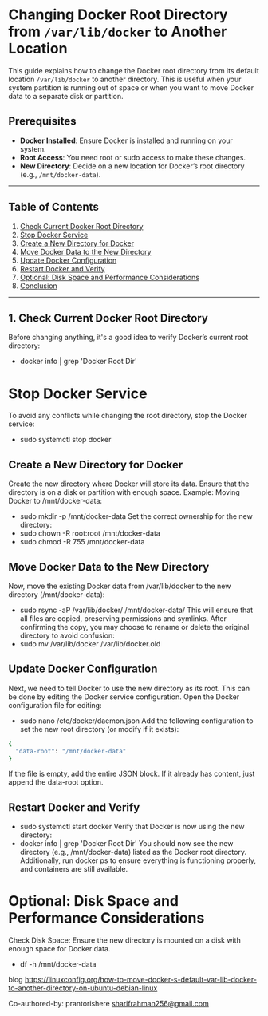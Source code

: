 # Changing Docker Root Directory from `/var/lib/docker` to Another Location

This guide explains how to change the Docker root directory from its default location `/var/lib/docker` to another directory. This is useful when your system partition is running out of space or when you want to move Docker data to a separate disk or partition.

## Prerequisites

- **Docker Installed**: Ensure Docker is installed and running on your system.
- **Root Access**: You need root or sudo access to make these changes.
- **New Directory**: Decide on a new location for Docker’s root directory (e.g., `/mnt/docker-data`).

---

## Table of Contents

1. [Check Current Docker Root Directory](#check-current-docker-root-directory)
2. [Stop Docker Service](#stop-docker-service)
3. [Create a New Directory for Docker](#create-a-new-directory-for-docker)
4. [Move Docker Data to the New Directory](#move-docker-data-to-the-new-directory)
5. [Update Docker Configuration](#update-docker-configuration)
6. [Restart Docker and Verify](#restart-docker-and-verify)
7. [Optional: Disk Space and Performance Considerations](#optional-disk-space-and-performance-considerations)
8. [Conclusion](#conclusion)

---

## 1. Check Current Docker Root Directory

Before changing anything, it's a good idea to verify Docker’s current root directory:


- docker info | grep 'Docker Root Dir'

# Stop Docker Service
To avoid any conflicts while changing the root directory, stop the Docker service:
- sudo systemctl stop docker

## Create a New Directory for Docker
Create the new directory where Docker will store its data. Ensure that the directory is on a disk or partition with enough space.
Example: Moving Docker to /mnt/docker-data:
- sudo mkdir -p /mnt/docker-data
Set the correct ownership for the new directory:
- sudo chown -R root:root /mnt/docker-data
- sudo chmod -R 755 /mnt/docker-data
## Move Docker Data to the New Directory
Now, move the existing Docker data from /var/lib/docker to the new directory (/mnt/docker-data):
- sudo rsync -aP /var/lib/docker/ /mnt/docker-data/
This will ensure that all files are copied, preserving permissions and symlinks.
After confirming the copy, you may choose to rename or delete the original directory to avoid confusion:
- sudo mv /var/lib/docker /var/lib/docker.old

## Update Docker Configuration
Next, we need to tell Docker to use the new directory as its root. This can be done by editing the Docker service configuration.
Open the Docker configuration file for editing:
- sudo nano /etc/docker/daemon.json
Add the following configuration to set the new root directory (or modify if it exists):
```bash
{
  "data-root": "/mnt/docker-data"
}                                                                                                
```
If the file is empty, add the entire JSON block. If it already has content, just append the data-root option.

## Restart Docker and Verify
- sudo systemctl start docker
Verify that Docker is now using the new directory:
- docker info | grep 'Docker Root Dir'
You should now see the new directory (e.g., /mnt/docker-data) listed as the Docker root directory.
Additionally, run docker ps to ensure everything is functioning properly, and containers are still available.

# Optional: Disk Space and Performance Considerations
Check Disk Space: Ensure the new directory is mounted on a disk with enough space for Docker data.
- df -h /mnt/docker-data

blog https://linuxconfig.org/how-to-move-docker-s-default-var-lib-docker-to-another-directory-on-ubuntu-debian-linux

Co-authored-by: prantorishere <sharifrahman256@gmail.com>
